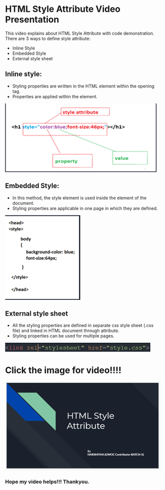 # HTML Style Attribute Video Presentation
This video explains about HTML Style Attribute with code demonstration.
There are 3 ways to define style attribute:
- Inline Style
- Embedded Style
- External style sheet

## Inline style:
- Styling properties are written in the HTML element  within the opening  tag.
- Properties are applied within the element.
<img src="assets/VinlineStyle.png">

 ## Embedded Style:
 - In this method, the style element is used inside the <head> element of the document.
- Styling properties are applicable in one page in which they are defined.

<img src="assets/embeddedStyle.png">

## External style sheet
- All the styling properties are defined in separate css style sheet (.css file) and linked in HTML document through <link> attribute.
- Styling properties can be used for multiple pages.
<img src="assets/VexternalStylesheet.png">



# Click the image for video!!!!

<a href="https://drive.google.com/file/d/1jWQIPUxqhF48oIGEmdq5IEpDcysg8g8D/view?usp=sharing"><img src="assets/videoTitle.png"></a>
<br>
### Hope my video helps!!! Thankyou.